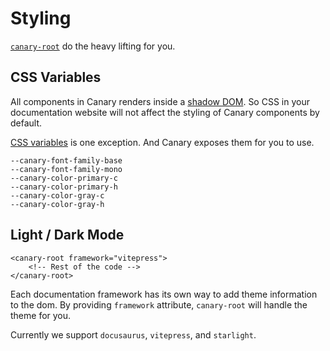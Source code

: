 # Styling

[`canary-root`](https://github.com/fastrepl/canary/blob/main/js/packages/web/src/canary-root.ts) do the heavy lifting for you.

## CSS Variables

All components in Canary renders inside a [shadow DOM](https://developer.mozilla.org/en/docs/Web/API/Web_components/Using_shadow_DOM). So CSS in your documentation website will not affect the styling of Canary components by default.

[CSS variables](https://developer.mozilla.org/en-US/docs/Web/CSS/Using_CSS_custom_properties) is one exception. And Canary exposes them for you to use.

```html{3,4}
--canary-font-family-base
--canary-font-family-mono
--canary-color-primary-c
--canary-color-primary-h
--canary-color-gray-c
--canary-color-gray-h
```

<script setup>
import Styling from "../../../components/Styling.vue";
</script>

<div class="flex flex-col items-center justify-center">
<Styling />
</div>

## Light / Dark Mode

```html{1}
<canary-root framework="vitepress">
    <!-- Rest of the code -->
</canary-root>
```

Each documentation framework has its own way to add theme information to the dom. By providing `framework` attribute, `canary-root` will handle the theme for you.

Currently we support `docusaurus`, `vitepress`, and `starlight`.
